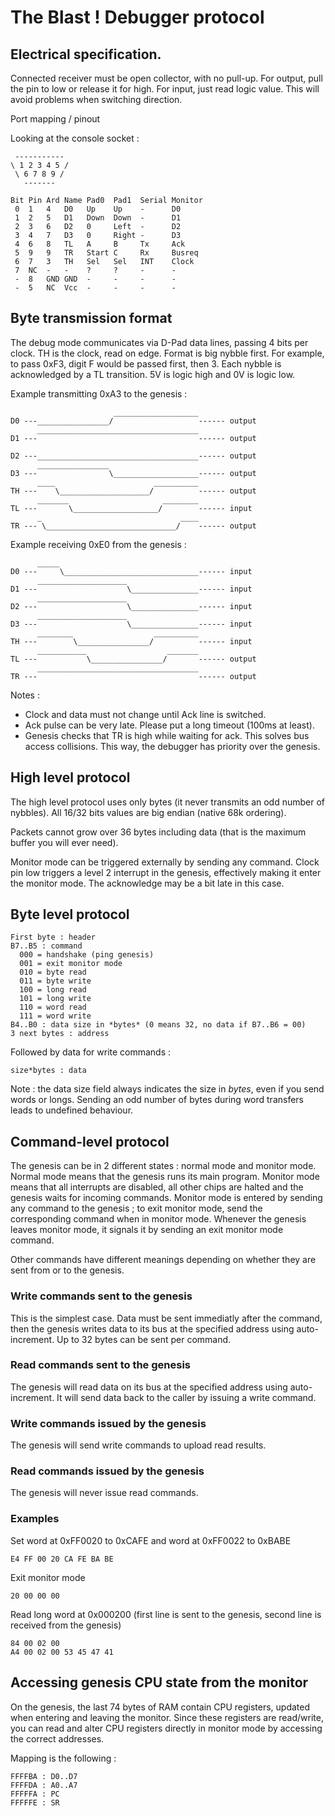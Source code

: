 The Blast ! Debugger protocol
=============================

Electrical specification.
-------------------------

Connected receiver must be open collector, with no pull-up. For output, pull
the pin to low or release it for high. For input, just read logic value.  This
will avoid problems when switching direction.

Port mapping / pinout

Looking at the console socket :

     -----------
    \ 1 2 3 4 5 /
     \ 6 7 8 9 /
       -------

    Bit Pin Ard Name Pad0  Pad1  Serial Monitor
     0  1   4   D0   Up    Up    -      D0
     1  2   5   D1   Down  Down  -      D1
     2  3   6   D2   0     Left  -      D2
     3  4   7   D3   0     Right -      D3
     4  6   8   TL   A     B     Tx     Ack
     5  9   9   TR   Start C     Rx     Busreq
     6  7   3   TH   Sel   Sel   INT    Clock
     7  NC  -   -    ?     ?     -      -
     -  8   GND GND  -     -     -      -
     -  5   NC  Vcc  -     -     -      -


Byte transmission format
------------------------

The debug mode communicates via D-Pad data lines, passing 4 bits per clock.  TH
is the clock, read on edge. Format is big nybble first. For example, to pass
0xF3, digit F would be passed first, then 3. Each nybble is acknowledged by a
TL transition. 5V is logic high and 0V is logic low.

Example transmitting 0xA3 to the genesis :

                           ___________________
    D0 ---________________/                   ------ output
          ____________________________________
    D1 ---                                    ------ output

    D2 ---____________________________________------ output
          ________________
    D3 ---                \___________________------ output
          ____                      __________
    TH ---    \____________________/          ------ output
          _______                     ________
    TL ---       \___________________/        ------ input
          _                               ____
    TR --- \_____________________________/    ------ output


Example receiving 0xE0 from the genesis :

          _____
    D0 ---     \______________________________------ input
          ____________________
    D1 ---                    \_______________------ input
          ____________________
    D2 ---                    \_______________------ input
          ____________________
    D3 ---                    \_______________------ input
          ________                  __________
    TH ---        \________________/          ------ input
          ___________                  _______
    TL ---           \________________/       ------ output
          ____________________________________
    TR ---                                    ------ output

Notes :
 * Clock and data must not change until Ack line is switched.
 * Ack pulse can be very late. Please put a long timeout (100ms at least).
 * Genesis checks that TR is high while waiting for ack. This solves bus access
   collisions. This way, the debugger has priority over the genesis.


High level protocol
-------------------

The high level protocol uses only bytes (it never transmits an odd number of
nybbles). All 16/32 bits values are big endian (native 68k ordering).

Packets cannot grow over 36 bytes including data (that is the maximum buffer
you will ever need).

Monitor mode can be triggered externally by sending any command. Clock pin low
triggers a level 2 interrupt in the genesis, effectively making it enter the
monitor mode. The acknowledge may be a bit late in this case.


Byte level protocol
-------------------

    First byte : header
    B7..B5 : command
      000 = handshake (ping genesis)
      001 = exit monitor mode
      010 = byte read
      011 = byte write
      100 = long read
      101 = long write
      110 = word read
      111 = word write
    B4..B0 : data size in *bytes* (0 means 32, no data if B7..B6 = 00)
    3 next bytes : address

Followed by data for write commands :

    size*bytes : data

Note : the data size field always indicates the size in *bytes*, even if you
send words or longs. Sending an odd number of bytes during word transfers leads
to undefined behaviour.

Command-level protocol
----------------------

The genesis can be in 2 different states : normal mode and monitor mode. Normal
mode means that the genesis runs its main program. Monitor mode means that all
interrupts are disabled, all other chips are halted and the genesis waits for
incoming commands. Monitor mode is entered by sending any command to the
genesis ; to exit monitor mode, send the corresponding command when in monitor
mode. Whenever the genesis leaves monitor mode, it signals it by sending an
exit monitor mode command.

Other commands have different meanings depending on whether they are sent from
or to the genesis.

### Write commands sent to the genesis ###

This is the simplest case. Data must be sent immediatly after the command, then
the genesis writes data to its bus at the specified address using
auto-increment. Up to 32 bytes can be sent per command.

### Read commands sent to the genesis ###

The genesis will read data on its bus at the specified address using
auto-increment. It will send data back to the caller by issuing a write
command.

### Write commands issued by the genesis ###

The genesis will send write commands to upload read results.

### Read commands issued by the genesis ###

The genesis will never issue read commands.

### Examples ###

Set word at 0xFF0020 to 0xCAFE and word at 0xFF0022 to 0xBABE

    E4 FF 00 20 CA FE BA BE

Exit monitor mode

    20 00 00 00

Read long word at 0x000200 (first line is sent to the genesis, second line is
received from the genesis)

    84 00 02 00
    A4 00 02 00 53 45 47 41


Accessing genesis CPU state from the monitor
--------------------------------------------

On the genesis, the last 74 bytes of RAM contain CPU registers, updated when
entering and leaving the monitor. Since these registers are read/write, you can
read and alter CPU registers directly in monitor mode by accessing the correct
addresses.

Mapping is the following :

    FFFFBA : D0..D7
    FFFFDA : A0..A7
    FFFFFA : PC
    FFFFFE : SR
